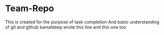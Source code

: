 # Team-Repo
This is created for the purpose of task completion
And basic understanding of git and github
kamaldeep wrote this line
and this one too